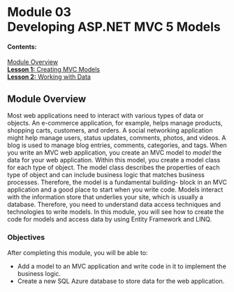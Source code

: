 # Module 03 <br> Developing ASP.NET MVC 5 Models

#### Contents:
[Module Overview](03-0.md)    
[**Lesson 1:** Creating MVC Models](03-1.md)    
[**Lesson 2:** Working with Data](03-2.md)    

## Module Overview

Most web applications need to interact with various types of data or objects. An e-commerce application, for example, helps manage products, shopping carts, customers, and orders. A social networking application might help manage users, status updates, comments, photos, and videos. A blog is used to manage blog entries, comments, categories, and tags. When you write an MVC web application, you create an MVC model to _model_ the data for your web application. Within this model, you create a model class for each type of object. The model class describes the properties of each type of object and can include business logic that matches business processes. Therefore, the model is a fundamental building- block in an MVC application and a good place to start when you write code. Models interact with the information store that underlies your site, which is usually a database. Therefore, you need to understand data access techniques and technologies to write models. In this module, you will see how to create the code for models and access data by using Entity Framework and LINQ.

### Objectives

After completing this module, you will be able to:
- Add a model to an MVC application and write code in it to implement the business logic.
- Create a new SQL Azure database to store data for the web application.

